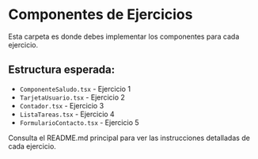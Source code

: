 # Componentes de Ejercicios

Esta carpeta es donde debes implementar los componentes para cada ejercicio.

## Estructura esperada:

- `ComponenteSaludo.tsx` - Ejercicio 1
- `TarjetaUsuario.tsx` - Ejercicio 2
- `Contador.tsx` - Ejercicio 3
- `ListaTareas.tsx` - Ejercicio 4
- `FormularioContacto.tsx` - Ejercicio 5

Consulta el README.md principal para ver las instrucciones detalladas de cada ejercicio.
